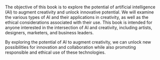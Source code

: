 
The objective of this book is to explore the potential of artificial intelligence (AI) to augment creativity and unlock innovative potential. We will examine the various types of AI and their applications in creativity, as well as the ethical considerations associated with their use. This book is intended for anyone interested in the intersection of AI and creativity, including artists, designers, marketers, and business leaders.

By exploring the potential of AI to augment creativity, we can unlock new possibilities for innovation and collaboration while also promoting responsible and ethical use of these technologies.
